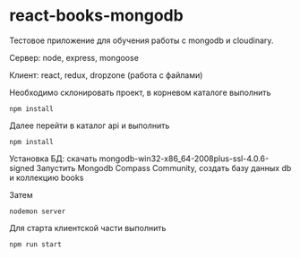 # react-books-mongodb
Тестовое приложение для обучения работы с mongodb и cloudinary.

Сервер: node, express, mongoose

Клиент: react, redux, dropzone (работа с файлами)

Необходимо склонировать проект, в корневом каталоге выполнить
```shell 
npm install
```
Далее перейти в каталог api и выполнить
```shell 
npm install
```

Установка БД: скачать mongodb-win32-x86_64-2008plus-ssl-4.0.6-signed
Запустить Mongodb Compass Community, создать базу данных db и коллекцию books

Затем
```shell 
nodemon server
```

Для старта клиентской части выполнить
```shell 
npm run start
```

